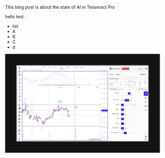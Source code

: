This blog post is about the state of AI in Tesseract Pro

hello test.


- list
- A
- B
- C
- d

![Tesseract Pro AI - Bitcoin 32min](tpro-ai-btc.jpeg)
